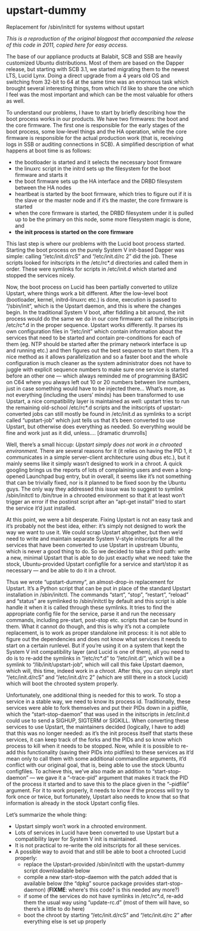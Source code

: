 # upstart-dummy
Replacement for /sbin/initctl for systems without upstart

*This is a reproduction of the original blogpost that accompanied the release of this code in 2011, copied here for easy access.*

The base of our appliance products at Balabit, SCB and SSB are heavily customized Ubuntu distributions. Most of them are based on the Dapper release, but starting with SCB 3.1, we started migrating them to the newest LTS, Lucid Lynx. Doing a direct upgrade from a 4 years old OS and switching from 32-bit to 64 at the same time was an enormous task which brought several interesting things, from which I’d like to share the one which I feel was the most important and which can be the most valuable for others as well.

To understand our problems, I have to start by briefly describing how the boot process works in our products. We have two firmwares: the boot and the core firmware. The first one is responsible for the early stages of the boot process, some low-level things and the HA operation, while the core firmware is responsible for the actual production work (that is, receiving logs in SSB or auditing connections in SCB). A simplified description of what happens at boot time is as follows:

* the bootloader is started and it selects the necessary boot firmware
* the linuxrc script in the initrd sets up the filesystem for the boot firmware and starts it
* the boot firmware sets up the HA interface and the DRBD filesystem between the HA nodes
* heartbeat is started by the boot firmware, which tries to figure out if it is the slave or the master node and if it’s the master, the core firmware is started
* when the core firmware is started, the DRBD filesystem under it is pulled up to be the primary on this node, some more filesystem magic is done, and
* **the init process is started on the core firmware**

This last step is where our problems with the Lucid boot process started. Starting the boot process on the purely System V init-based Dapper was simple: calling “/etc/init.d/rcS” and “/etc/init.d/rc 2” did the job. These scripts looked for initscripts in the /etc/rc*.d directories and called them in order. These were symlinks for scripts in /etc/init.d which started and stopped the services nicely.

Now, the boot process on Lucid has been partially converted to utilize Upstart, where things work a bit different. After the low-level boot (bootloader, kernel, initrd-linuxrc etc.) is done, execution is passed to “/sbin/init“, which is the Upstart daemon, and this is where the changes begin. In the traditional System V boot, after fiddling a bit around, the init process would do the same we do in our core firmware: call the initscripts in /etc/rc*.d in the proper sequence. Upstart works differently. It parses its own configuration files in “/etc/init” which contain information about the services that need to be started and contain pre-conditions for each of them (eg. NTP should be started after the primary network interface is up and running etc.) and then figures out the best sequence to start them. It’s a nice method as it allows parallelization and so a faster boot and the whole configuration is much cleaner as the system administrator does not have to juggle with explicit sequence numbers to make sure one service is started before an other one — which always reminded me of programming BASIC on C64 where you always left out 10 or 20 numbers between line numbers, just in case something would have to be injected there… What’s more, as not everything (including the users’ minds) has been transformed to use Upstart, a nice compatibility layer is maintained as well: upstart tries to run the remaining old-school /etc/rc*.d scripts and the initscripts of upstart-converted jobs can still mostly be found in /etc/init.d as symlinks to a script called “upstart-job” which just tells us that it’s been converted to use Upstart, but otherwise does everything as needed. So everything would be fine and work just as it did, unless…. [dramatic drumrolls]

Well, there’s a small hiccup: *Upstart simply does not work in a chrooted environment.* There are several reasons for it (it relies on having the PID 1, it communicates in a simple server-client architecture using dbus etc.), but it mainly seems like it simply wasn’t designed to work in a chroot. A quick googling brings us the reports of lots of complaining users and even a long-opened Launchpad bug entry, but in overall, it seems like it’s not something that can be trivially fixed, nor is it planned to be fixed soon by the Ubuntu guys. The only way they addressed this issue was to suggest to symlink /sbin/initctl to /bin/true in a chrooted environment so that it at least won’t trigger an error if the postinst script after an “apt-get install” tried to start the service it’d just installed.

At this point, we were a bit desperate. Fixing Upstart is not an easy task and it’s probably not the best idea, either: it’s simply not designed to work the way we want to use it. We could scrap Upstart altogether, but then we’d need to write and maintain separate System V-style initscripts for all the services that have been converted to use Upstart in upstream Ubuntu, which is never a good thing to do. So we decided to take a third path: write a new, minimal Upstart that is able to do just exactly what we need: take the stock, Ubuntu-provided Upstart configfile for a service and start/stop it as necessary — and be able to do it in a chroot.

Thus we wrote “upstart-dummy“, an almost-drop-in replacement for Upstart. It’s a Python script that can be put in place of the standard Upstart installation in /sbin/initctl. The commands “start”, “stop”, “restart”, “reload” and “status” are symlinked to /sbin/initctl by default and this script is able handle it when it is called through these symlinks. It tries to find the appropriate config file for the service, parse it and run the necessary commands, including pre-start, post-stop etc. scripts that can be found in them. What it cannot do though, and this is why it’s not a complete replacement, is to work as proper standalone init process: it is not able to figure out the dependencies and does not know what services it needs to start on a certain runlevel. But if you’re using it on a system that kept the System V init compatibility layer (and Lucid is one of them), all you need to do is to re-add the symlinks in “/etc/rc*.d” to “/etc/init.d/“, which will be a symlink to “/lib/init/upstart-job“, which will call this fake Upstart daemon, which will, this time, indeed work in a chroot. After this, you can simply start “/etc/init.d/rcS” and “/etc/init.d/rc 2” (which are still there in a stock Lucid) which will boot the chrooted system properly.

Unfortunately, one additional thing is needed for this to work. To stop a service in a stable way, we need to know its process id. Traditionally, these services were able to fork themselves and put their PIDs down in a pidfile, which the “start-stop-daemon” that was used in the initscripts in /etc/init.d could use to send a SIGHUP, SIGTERM or SIGKILL. When converting these services to use Upstart, the maintainers decided (logically, I have to add) that this was no longer needed: as it’s the init process itself that starts these services, it can keep track of the forks and the PIDs and so know which process to kill when it needs to be stopped. Now, while it is possible to re-add this functionality (saving their PIDs into pidfiles) to these services as it’d mean only to call them with some additional commandline arguments, it’d conflict with our original goal, that is, being able to use the stock Ubuntu configfiles. To achieve this, we’ve also made an addition to “start-stop-daemon” — we gave it a “–trace-pid” argument that makes it track the PID of the process it started and to save this to the place given in the “–pidfile” argument. For it to work properly, it needs to know if the process will try to fork once or twice, but fortunately, Upstart also needs to know that so that information is already in the stock Upstart config files.

Let’s summarize the whole thing:

* Upstart simply won’t work in a chrooted environment.
* Lots of services in Lucid have been converted to use Upstart but a compatibility layer for System V init is maintained.
* It is not practical to re-write the old initscripts for all these services.
* A possible way to avoid that and still be able to boot a chrooted Lucid properly:
  * replace the Upstart-provided /sbin/initctl with the upstart-dummy script downloadable below
  * compile a new start-stop-daemon with the patch added that is available below (the “dpkg” source package provides start-stop-daemon) (**FIXME**: where's this code? is this needed any more?)
  * if some of the services do not have symlinks in /etc/rc*.d, re-add them the usual way using “update-rc.d” (most of them will have, so there’s a little to do here)
  * boot the chroot by starting “/etc/init.d/rcS” and “/etc/init.d/rc 2” after everything else is set up properly
